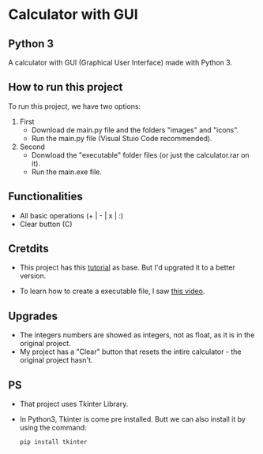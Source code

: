 # Calculator with GUI
## Python 3

A calculator with GUI (Graphical User Interface) made with Python 3.

## How to run this project

To run this project, we have two options:

1) First
    * Download de main.py file and the folders "images" and "icons".
    * Run the main.py file (Visual Stuio Code recommended).
2) Second
    * Donwload the "executable" folder files (or just the calculator.rar on it).
    * Run the main.exe file.

## Functionalities

* All basic operations (+ | - | x | :)
* Clear button (C)

## Cretdits

* This project has this [tutorial](https://www.youtube.com/watch?v=VpeJKjWiOVk&t=699s) as base.
But I'd upgrated it to a better version.

* To learn how to create a executable file, I saw [this video](https://www.youtube.com/watch?v=cGSerUmK0CE&t=1s).

## Upgrades

* The integers numbers are showed as integers, not as float, as it is in the original project.
* My project has a "Clear" button that resets the intire calculator - the original project hasn't.


## PS

* That project uses Tkinter Library.

* In Python3, Tkinter is come pre installed. Butt we can also install it by using the command:

    `pip install tkinter`